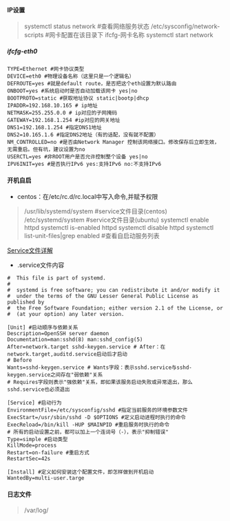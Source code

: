 #### IP设置

> systemctl status network #查看网络服务状态
> /etc/sysconfig/network-scripts #网卡配置在该目录下
> ifcfg-网卡名称
> systemctl start network

##### ifcfg-eth0
```
TYPE=Ethernet #网卡协议类型
DEVICE=eth0 #物理设备名称（这里只是一个逻辑名）
DEFROUTE=yes #就是default route，是否把这个eth设置为默认路由
ONBOOT=yes #系统启动时是否自动加载该网卡 yes|no
BOOTPROTO=static #获取地址协议 static|bootp|dhcp
IPADDR=192.168.10.165 # ip地址
NETMASK=255.255.0.0 # ip对应的子网掩码
GATEWAY=192.168.1.254 #ip对应的网关地址
DNS1=192.168.1.254 #指定DNS1地址
DNS2=10.165.1.6 #指定DNS2地址（有的话配，没有就不配置）
NM_CONTROLLED=no #是否由Network Manager 控制该网络接口。修改保存后立即生效，无需重启。但有坑，建议设置为no
USERCTL=yes #非ROOT用户是否允许控制整个设备 yes|no
IPV6INIT=yes #是否执行IPv6 yes:支持IPv6 no:不支持IPv6
```

#### 开机自启
- centos：在/etc/rc.d/rc.local中写入命令,并赋予权限
> /usr/lib/systemd/system #service文件目录(centos)
> /etc/systemd/system #service文件目录(ubuntu)
> systemctl enable  httpd
> systemctl is-enabled  httpd
> systemctl disable  httpd
> systemctl list-unit-files|grep enabled      #查看自启动服务列表

[Service文件详解](https://blog.csdn.net/Mr_Yang__/article/details/84133783)

- .service文件内容
```
#  This file is part of systemd.
#
#  systemd is free software; you can redistribute it and/or modify it
#  under the terms of the GNU Lesser General Public License as published by
#  the Free Software Foundation; either version 2.1 of the License, or
#  (at your option) any later version.

[Unit] #启动顺序与依赖关系
Description=OpenSSH server daemon
Documentation=man:sshd(8) man:sshd_config(5)
After=network.target sshd-keygen.service # After：在network.target,auditd.service启动后才启动
# Before
Wants=sshd-keygen.service # Wants字段：表示sshd.service与sshd-keygen.service之间存在"弱依赖"关系
# Requires字段则表示"强依赖"关系，即如果该服务启动失败或异常退出，那么sshd.service也必须退出

[Service] #启动行为
EnvironmentFile=/etc/sysconfig/sshd #指定当前服务的环境参数文件
ExecStart=/usr/sbin/sshd -D $OPTIONS #定义启动进程时执行的命令
ExecReload=/bin/kill -HUP $MAINPID #重启服务时执行的命令
# 所有的启动设置之前，都可以加上一个连词号（-），表示"抑制错误"
Type=simple #启动类型
KillMode=process
Restart=on-failure #重启方式
RestartSec=42s

[Install] #定义如何安装这个配置文件，即怎样做到开机启动
WantedBy=multi-user.targe
```

#### 日志文件
> /var/log/